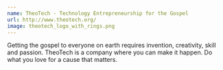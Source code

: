 ```yaml
---
name: TheoTech - Technology Entrepreneurship for the Gospel 
url: http://www.theotech.org/
image: theotech_logo_with_rings.png
---
```

Getting the gospel to everyone on earth requires invention, creativity, skill and passion. TheoTech is a company where you can make it happen. Do what you love for a cause that matters.
